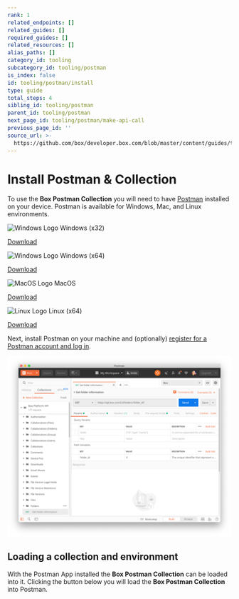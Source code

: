 ```yaml
---
rank: 1
related_endpoints: []
related_guides: []
required_guides: []
related_resources: []
alias_paths: []
category_id: tooling
subcategory_id: tooling/postman
is_index: false
id: tooling/postman/install
type: guide
total_steps: 4
sibling_id: tooling/postman
parent_id: tooling/postman
next_page_id: tooling/postman/make-api-call
previous_page_id: ''
source_url: >-
  https://github.com/box/developer.box.com/blob/master/content/guides/tooling/postman/install.md
---
```


<!-- alex disable postman-postwoman -->

# Install Postman & Collection

To use the **Box Postman Collection** you will need to have
[Postman][postman] installed on your device.
Postman is available for Windows, Mac, and Linux environments.

<Grid columns='4'>

<Download>

![Windows Logo](./quick-start/windows.png) Windows (x32)

[Download](https://dl.pstmn.io/download/latest/win32)

</Download>

<Download>

![Windows Logo](./quick-start/windows.png) Windows (x64)

[Download](https://dl.pstmn.io/download/latest/win64)

</Download>

<Download>

![MacOS Logo](./quick-start/macos.png) MacOS

[Download](https://dl.pstmn.io/download/latest/macos)

</Download>

<Download>

![Linux Logo](./quick-start/linux.png) Linux (x64)

[Download](https://dl.pstmn.io/download/latest/linux64)

</Download>

</Grid>

Next, install Postman on your machine and (optionally)
[register for a Postman account and log in][register].

<ImageFrame border center>

![The Postman application](./quick-start/postman-example.png)

</ImageFrame>

## Loading a collection and environment

With the Postman App installed the **Box Postman Collection** can be loaded into
it. Clicking the button below you will load the **Box Postman
Collection** into Postman.

<Postman anonymous >

</Postman>

[register]: https://identity.getpostman.com/signup
[postman]: https://getpostman.com

